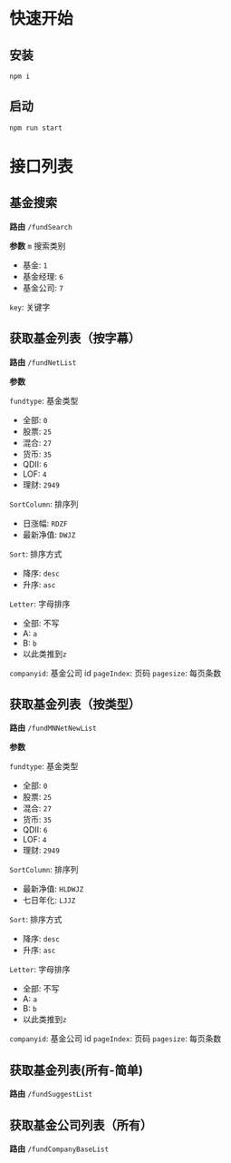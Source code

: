 # 快速开始

## 安装

```
npm i
```

## 启动

```
npm run start
```

# 接口列表

## 基金搜索

**路由**
`/fundSearch`

**参数**
`m` 搜索类别
- 基金: `1`
- 基金经理: `6`
- 基金公司: `7`

`key`: 关键字

## 获取基金列表（按字幕）

**路由**
`/fundNetList`

**参数**

`fundtype`: 基金类型
- 全部: `0`
- 股票: `25`
- 混合: `27`
- 货币: `35`
- QDII: `6`
- LOF: `4`
- 理财: `2949`

`SortColumn`: 排序列
- 日涨幅: `RDZF`
- 最新净值: `DWJZ`

`Sort`: 排序方式
- 降序: `desc`
- 升序: `asc`

`Letter`: 字母排序
- 全部: 不写
- A: `a`
- B: `b`
- 以此类推到`z`

`companyid`: 基金公司 id
`pageIndex`: 页码
`pagesize`: 每页条数

## 获取基金列表（按类型）

**路由**
`/fundMNNetNewList`

**参数**

`fundtype`: 基金类型
- 全部: `0`
- 股票: `25`
- 混合: `27`
- 货币: `35`
- QDII: `6`
- LOF: `4`
- 理财: `2949`

`SortColumn`: 排序列
- 最新净值: `HLDWJZ`
- 七日年化: `LJJZ`

`Sort`: 排序方式
- 降序: `desc`
- 升序: `asc`

`Letter`: 字母排序
- 全部: 不写
- A: `a`
- B: `b`
- 以此类推到`z`

`companyid`: 基金公司 id
`pageIndex`: 页码
`pagesize`: 每页条数

## 获取基金列表(所有-简单)
**路由**
`/fundSuggestList`

## 获取基金公司列表（所有）
**路由**
`/fundCompanyBaseList`